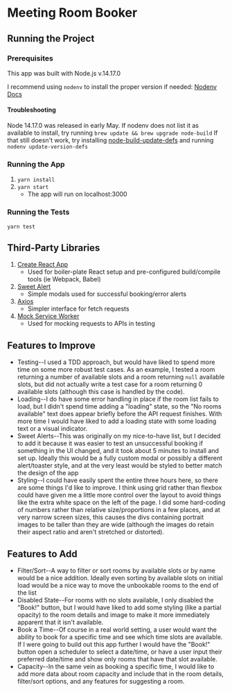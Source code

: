 # Meeting Room Booker

## Running the Project

### Prerequisites
This app was built with Node.js v.14.17.0

I recommend using `nodenv` to install the proper version if needed: [Nodenv Docs](https://github.com/nodenv/nodenv)

#### Troubleshooting
Node 14.17.0 was released in early May. If nodenv does not list it as available to install, try running
`brew update && brew upgrade node-build`
If that still doesn't work, try installing [node-build-update-defs](https://github.com/nodenv/node-build-update-defs) and running
`nodenv update-version-defs`

### Running the App
1. `yarn install`
2. `yarn start`
   * The app will run on localhost:3000

### Running the Tests
`yarn test`

## Third-Party Libraries
1. [Create React App](https://github.com/facebook/create-react-app)
   * Used for boiler-plate React setup and pre-configured build/compile tools (ie Webpack, Babel)
2. [Sweet Alert](https://sweetalert.js.org/)
   * Simple modals used for successful booking/error alerts
3. [Axios](https://github.com/axios/axios)
   * Simpler interface for fetch requests
4. [Mock Service Worker](https://mswjs.io/)
   * Used for mocking requests to APIs in testing

## Features to Improve
* Testing--I used a TDD approach, but would have liked to spend more time on some more robust test cases. As an example, I tested a room returning a number of available slots and a room returning `null` available slots, but did not actually write a test case for a room returning 0 available slots (although this case is handled by the code).
* Loading--I do have some error handling in place if the room list fails to load, but I didn't spend time adding a "loading" state, so the "No rooms available" text does appear briefly before the API request finishes. With more time I would have liked to add a loading state with some loading text or a visual indicator.
* Sweet Alerts--This was originally on my nice-to-have list, but I decided to add it because it was easier to test an unsuccessful booking if something in the UI changed, and it took about 5 minutes to install and set up. Ideally this would be a fully custom modal or possibly a different alert/toaster style, and at the very least would be styled to better match the design of the app
* Styling--I could have easily spent the entire three hours here, so there are some things I'd like to improve. I think using grid rather than flexbox could have given me a little more control over the layout to avoid things like the extra white space on the left of the page. I did some hard-coding of numbers rather than relative size/proportions in a few places, and at very narrow screen sizes, this causes the divs containing portrait images to be taller than they are wide (although the images do retain their aspect ratio and aren't stretched or distorted).

## Features to Add
* Filter/Sort--A way to filter or sort rooms by available slots or by name would be a nice addition. Ideally even sorting by available slots on initial load would be a nice way to move the unbookable rooms to the end of the list
* Disabled State--For rooms with no slots available, I only disabled the "Book!" button, but I would have liked to add some styling (like a partial opacity) to the room details and image to make it more immediately apparent that it isn't available.
* Book a Time--Of course in a real world setting, a user would want the ability to book for a specific time and see which time slots are available. If I were going to build out this app further I would have the "Book!" button open a scheduler to select a date/time, or have a user input their preferred date/time and show only rooms that have that slot available.
* Capacity--In the same vein as booking a specific time, I would like to add more data about room capacity and include that in the room details, filter/sort options, and any features for suggesting a room.
